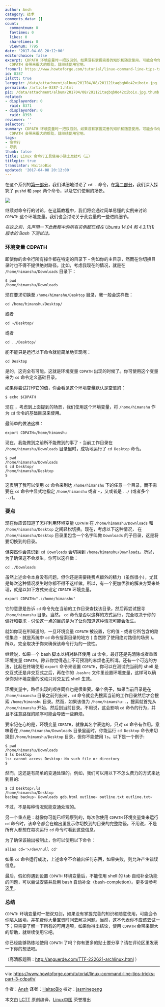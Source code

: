 ```yaml
---
author: Ansh
category: 技术
comments_data: []
count:
  commentnum: 0
  favtimes: 0
  likes: 0
  sharetimes: 0
  viewnum: 7795
date: '2017-04-08 20:12:00'
editorchoice: false
excerpt: CDPATH 环境变量时一把双刃剑，如果没有掌握完善的知识和随意使用，可能会令你陷入困境，并花费你大量宝贵时间去解决问题。当然，这不代表你不应该去试一下；只需要了解一下所有的可用选项，如果你得出结论，使用
  CDPATH 会带来很大的帮助，就继续使用它吧。
fromurl: https://www.howtoforge.com/tutorial/linux-command-line-tips-tricks-part-3-cdpath/
id: 8387
islctt: true
largepic: /data/attachment/album/201704/08/201121taqbqb0o42xiboix.jpg
permalink: /article-8387-1.html
pic: /data/attachment/album/201704/08/201121taqbqb0o42xiboix.jpg.thumb.jpg
related:
- displayorder: 0
  raid: 8371
- displayorder: 0
  raid: 8393
reviewer: ''
selector: ''
summary: CDPATH 环境变量时一把双刃剑，如果没有掌握完善的知识和随意使用，可能会令你陷入困境，并花费你大量宝贵时间去解决问题。当然，这不代表你不应该去试一下；只需要了解一下所有的可用选项，如果你得出结论，使用
  CDPATH 会带来很大的帮助，就继续使用它吧。
tags:
- 命令行
- 导航
thumb: false
title: Linux 命令行工具使用小贴士及技巧（三）
titlepic: true
translator: HaitaoBio
updated: '2017-04-08 20:12:00'
---
```


在这个系列的[第一部分](/article-8335-1.html)，我们详细地讨论了 `cd -` 命令，在[第二部分](/article-8371-1.html)，我们深入探究了 `pushd` 和 `popd` 两个命令，以及它们使用的场景。


![](/data/attachment/album/201704/08/201121taqbqb0o42xiboix.jpg)


继续对命令行的讨论，在这篇教程中，我们将会通过简单易懂的实例来讨论 `CDPATH` 这个环境变量。我们也会讨论关于此变量的一些进阶细节。


*在这之前，先声明一下此教程中的所有实例都已经在 Ubuntu 14.04 和 4.3.11(1) 版本的 Bash 下测试过。*


### 环境变量 CDPATH


即使你的命令行所有操作都在特定的目录下 - 例如你的主目录，然而在你切换目录时也不得不提供绝对路径。比如，考虑我现在的情况，就是在 `/home/himanshu/Downloads` 目录下：



```
$ pwd
/home/himanshu/Downloads

```

现在要求切换至 `/home/himanshu/Desktop` 目录，我一般会这样做：



```
cd /home/himanshu/Desktop/

```

或者



```
cd ~/Desktop/

```

或者



```
cd ../Desktop/

```

能不能只是运行以下命令就能简单地实现呢：



```
cd Desktop

```

是的，这完全有可能。这就是环境变量 `CDPATH` 出现的时候了。你可使用这个变量来为 `cd` 命令定义基础目录。


如果你尝试打印它的值，你会看见这个环境变量默认是空值的：



```
$ echo $CDPATH

```

现在 ，考虑到上面提到的场景，我们使用这个环境变量，将 `/home/himanshu` 作为 `cd` 命令的基础目录来使用。


最简单的做法这样：



```
export CDPATH=/home/himanshu

```

现在，我能做到之前所不能做到的事了 - 当前工作目录在 `/home/himanshu/Downloads` 目录里时，成功地运行了 `cd Desktop` 命令。



```
$ pwd
/home/himanshu/Downloads
$ cd Desktop/
/home/himanshu/Desktop
$

```

这表明了我可以使用 `cd` 命令来到达 `/home/himanshu` 下的任意一个目录，而不需要在 `cd` 命令中显式地指定 `/home/himanshu` 或者 `~`，又或者是 `../` (或者多个 `../`)。


### 要点


现在你应该知道了怎样利用环境变量 `CDPATH` 在 `/home/himanshu/Downloads` 和 `/home/himanshu/Desktop` 之间轻松切换。现在，考虑以下这种情况， 在 `/home/himanshu/Desktop` 目录里包含一个名字叫做 `Downloads` 的子目录，这是将要切换到的目录。


但突然你会意识到 `cd Downloads` 会切换到 `/home/himanshu/Downloads`。所以，为了确保这不会发生，你可以这样做：



```
cd ./Downloads

```

虽然上述命令本身没有问题，但你还是需要耗费点额外的精力（虽然很小），尤其是每次这种情况发生时你都不得不这样做。所以，有一个更加优雅的解决方案来处理，就是以如下方式来设定 `CDPATH` 环境变量。



```
export CDPATH=".:/home/himanshu"

```

它的意思是告诉 `cd` 命令先在当前的工作目录查找该目录，然后再尝试搜寻 `/home/himanshu` 目录。当然， `cd` 命令是否以这样的方式运行，完全取决于你的偏好和要求 - 讨论这一点的目的是为了让你知道这种情况可能会发生。


就如你现在所知道的，一旦环境变量 `CDPATH` 被设置，它的值 - 或者它所包含的路径集合 - 就是系统中 `cd` 命令搜索目录的地方 ( 当然除了使用绝对路径的场景 )。所以，完全取决于你来确保该命令行为的一致性。


继续说，如果一个 bash 脚本以相对路径使用 `cd` 命令，最好还是先清除或者重置环境变量 `CDPATH`，除非你觉得遇上不可预测的麻烦也无所谓。还有一个可选的方法，比起在终端使用 `export` 命令来设置 `CDPATH`，你可以在测试完当前的 shell 是交互式还是非交互式之后，再在你的 `.bashrc` 文件里设置环境变量，这样可以确保你对环境变量的改动只对交互式 shell 生效。


环境变量中，路径出现的顺序同样也是很重要。举个例子，如果当前目录是在 `/home/himanshu` 目录之前列出来，`cd` 命令就会先搜索当前的工作目录然后才会搜索 `/home/himanshu` 目录。然而，如果该值为 `/home/himanshu:.`，搜索就首先从 `/home/himanshu` 开始，然后到当前目录。不用说，这会影响 `cd` 命令的行为，并且不注意路径的顺序可能会导致一些麻烦。


要牢记在心的是，环境变量 `CDPATH`，就像其名字表达的，只对 `cd` 命令有作用。意味着在 `/home/himanshu/Downloads` 目录里面时，你能运行 `cd Desktop` 命令来切换到 `/home/himanshu/Desktop` 目录，但你不能使用 `ls`。以下是一个例子:



```
$ pwd
/home/himanshu/Downloads
$ ls Desktop
ls: cannot access Desktop: No such file or directory
$

```

然而，这还是有简单的变通处理的。例如，我们可以用以下不怎么费力的方式来达到目的:



```
$ cd Desktop/;ls
/home/himanshu/Desktop
backup backup~ Downloads gdb.html outline~ outline.txt outline.txt~

```

不过，不是每种情况就能变通处理的。


另一个重点是：就像你可能已经观察到的，每次你使用 `CDPATH` 环境变量集来运行 `cd` 命令时，该命令都会在输出里显示你切换到的目录的完整路径。不用说，不是所有人都想在每次运行 `cd` 命令时看到这些信息。


为了确保该输出被制止，你可以使用以下命令：



```
alias cd='>/dev/null cd'

```

如果 `cd` 命令运行成功，上述命令不会输出任何东西，如果失败，则允许产生错误信息。


最后，假如你遇到设置 `CDPATH` 环境变量后，不能使用 shell 的 tab 自动补全功能的问题，可以尝试安装并启用 bash 自动补全（bash-completion）。更多请参考 [这里](http://bash-completion.alioth.debian.org/)。


### 总结


`CDPATH` 环境变量时一把双刃剑，如果没有掌握完善的知识和随意使用，可能会令你陷入困境，并花费你大量宝贵时间去解决问题。当然，这不代表你不应该去试一下；只需要了解一下所有的可用选项，如果你得出结论，使用 `CDPATH` 会带来很大的帮助，就继续使用它吧。


你已经能够熟练地使用 `CDPATH` 了吗？你有更多的贴士要分享？请在评论区里发表一下你的想法吧。


（高清版题图：<http://anguerde.com/TTF-222621-archlinux.html> ）




---


via: <https://www.howtoforge.com/tutorial/linux-command-line-tips-tricks-part-3-cdpath/>


作者：[Ansh](https://www.howtoforge.com/tutorial/linux-command-line-tips-tricks-part-3-cdpath/) 译者：[HaitaoBio](https://github.com/HaitaoBio) 校对：[jasminepeng](https://github.com/jasminepeng)


本文由 [LCTT](https://github.com/LCTT/TranslateProject) 原创编译，[Linux中国](https://linux.cn/) 荣誉推出